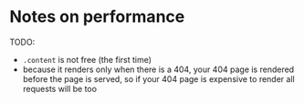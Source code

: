 # Notes on performance

TODO:

* `.content` is not free (the first time)
* because it renders only when there is a 404, your 404 page is rendered before the page is served, so if your 404 page is expensive to render all requests will be too

